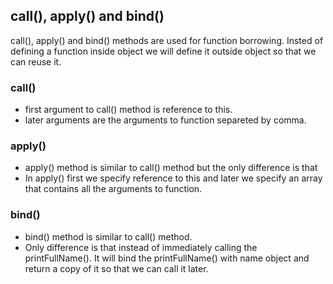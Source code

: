 ## call(), apply() and bind()

call(), apply() and bind() methods are used for function borrowing.
Insted of defining a function inside object we will define it outside object so that we can reuse it.

### call()

- first argument to call() method is reference to this.
- later arguments are the arguments to function separeted by comma.

### apply()

- apply() method is similar to call() method but the only difference is that
- In apply() first we specify reference to this and later we specify an array that contains all the arguments to function.

### bind()

- bind() method is similar to call() method.
- Only difference is that instead of immediately calling the printFullName(). It will bind the printFullName() with name object and return a copy of it so that we can call it later.
